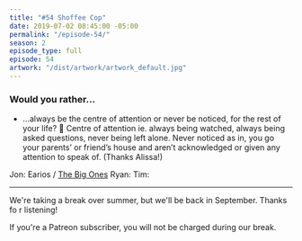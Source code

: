 ```yaml
---
title: "#54 Shoffee Cop"
date: 2019-07-02 08:45:00 -05:00
permalink: "/episode-54/"
season: 2
episode_type: full
episode: 54
artwork: "/dist/artwork/artwork_default.jpg"
---
```


### Would you rather…
- …always be the centre of attention or never be noticed, for the rest of your life? 😬 Centre of attention ie. always being watched, always being asked questions, never being left alone. Never noticed as in, you go your parents’ or friend’s house and aren’t acknowledged or given any attention to speak of. (Thanks Alissa!)

Jon: Earios / [The Big Ones](https://www.earios.net/the-big-ones)
Ryan: 
Tim: 

---

We're taking a break over summer, but we'll be back in September. Thanks fo r listening!

If you're a Patreon subscriber, you will not be charged during our break.